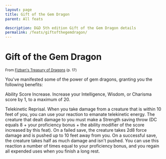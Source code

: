 ```yaml
---
layout: page
title: Gift of the Gem Dragon
parent: All feats

description: D&D 5th edition Gift of the Gem Dragon details
permalink: /feats/giftofthegemdragon/
---
```


# Gift of the Gem Dragon

<small>From <a target="_blank" href="https://dnd.wizards.com/products/treasury-dragons">Fizban's Treasury of Dragons</a> (p. 17)</small>


You've manifested some of the power of gem dragons, granting you the following benefits:

Ability Score Increase. Increase your Intelligence, Wisdom, or Charisma score by 1, to a maximum of 20.

Telekinetic Reprisal. When you take damage from a creature that is within 10 feet of you, you can use your reaction to emanate telekinetic energy. The creature that dealt damage to you must make a Strength saving throw (DC equals 8 + your proficiency bonus + the ability modifier of the score increased by this feat). On a failed save, the creature takes 2d8 force damage and is pushed up to 10 feet away from you. On a successful save, the creature takes half as much damage and isn't pushed. You can use this reaction a number of times equal to your proficiency bonus, and you regain all expended uses when you finish a long rest.